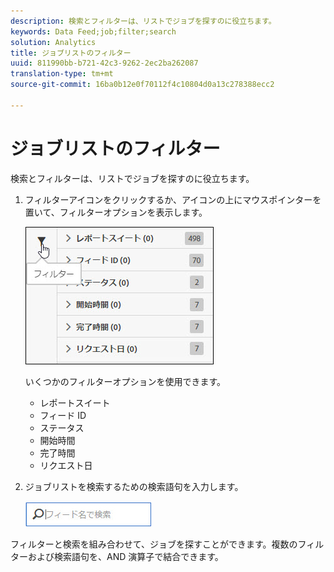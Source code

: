 ```yaml
---
description: 検索とフィルターは、リストでジョブを探すのに役立ちます。
keywords: Data Feed;job;filter;search
solution: Analytics
title: ジョブリストのフィルター
uuid: 811990bb-b721-42c3-9262-2ec2ba262087
translation-type: tm+mt
source-git-commit: 16ba0b12e0f70112f4c10804d0a13c278388ecc2

---
```



# ジョブリストのフィルター

検索とフィルターは、リストでジョブを探すのに役立ちます。

1. フィルターアイコンをクリックするか、アイコンの上にマウスポインターを置いて、フィルターオプションを表示します。

   ![ジョブフィルター](assets/jobs-filter.jpg)

   いくつかのフィルターオプションを使用できます。

   * レポートスイート
   * フィード ID
   * ステータス
   * 開始時間
   * 完了時間
   * リクエスト日

1. ジョブリストを検索するための検索語句を入力します。

   ![Search](assets/search.jpg)

フィルターと検索を組み合わせて、ジョブを探すことができます。複数のフィルターおよび検索語句を、AND 演算子で結合できます。
